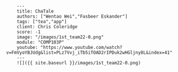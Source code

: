 
        ---
        title: ChaTale
        authors: ["Wentao Wei","Fasbeer Eskander"]
        tags: ["tea","app"]
        client: Chris Coleridge
        score: -1
        image: "/images/1st_team22-0.png"
        module: "COMP103P"
        youtube: "https://www.youtube.com/watch?v=FmVyoYBJUdg&list=PLz7Vvj_iTb5iTOAD2rIPDuk2wHGljny8L&index=41"
        ---
        ![]({{ site.baseurl }}/images/1st_team22-0.png)